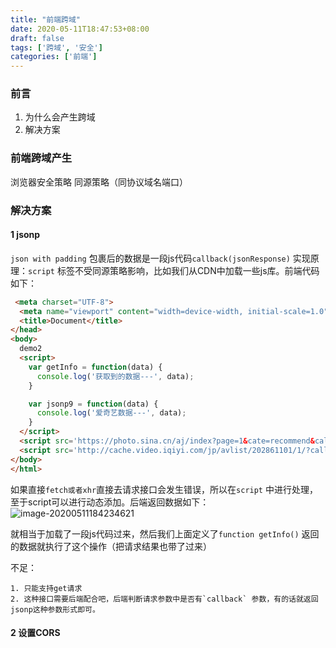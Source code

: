 ```yaml
---
title: "前端跨域"
date: 2020-05-11T18:47:53+08:00
draft: false
tags: ['跨域', '安全']
categories: ['前端']
---
```


### 前言

1. 为什么会产生跨域
2. 解决方案

### 前端跨域产生

浏览器安全策略 同源策略（同协议域名端口）

<!--more-->

### 解决方案

#### 1 jsonp

`json with padding` 包裹后的数据是一段js代码`callback(jsonResponse)` 
实现原理：`script` 标签不受同源策略影响，比如我们从CDN中加载一些js库。前端代码如下：

```html
 <meta charset="UTF-8">
  <meta name="viewport" content="width=device-width, initial-scale=1.0">
  <title>Document</title>  
</head>
<body>
  demo2
  <script>  
    var getInfo = function(data) {
      console.log('获取到的数据---', data);
    }

    var jsonp9 = function(data) {
      console.log('爱奇艺数据---', data);
    } 
  </script>
  <script src='https://photo.sina.cn/aj/index?page=1&cate=recommend&callback=getInfo' type='text/javascript'></script>
  <script src='http://cache.video.iqiyi.com/jp/avlist/202861101/1/?callback=jsonp9' type='text/javascript'></script>
</body>
</html>
```

如果直接`fetch或者xhr`直接去请求接口会发生错误，所以在`script` 中进行处理，至于script可以进行动态添加。后端返回数据如下：
![image-20200511184234621](https://tva1.sinaimg.cn/large/007S8ZIlly1gexqznezq2j31ng0u0hdh.jpg)

就相当于加载了一段js代码过来，然后我们上面定义了`function getInfo()` 返回的数据就执行了这个操作（把请求结果也带了过来）

不足：

 	1. 只能支持get请求
 	2. 这种接口需要后端配合吧，后端判断请求参数中是否有`callback` 参数，有的话就返回jsonp这种参数形式即可。

#### 2 设置CORS



